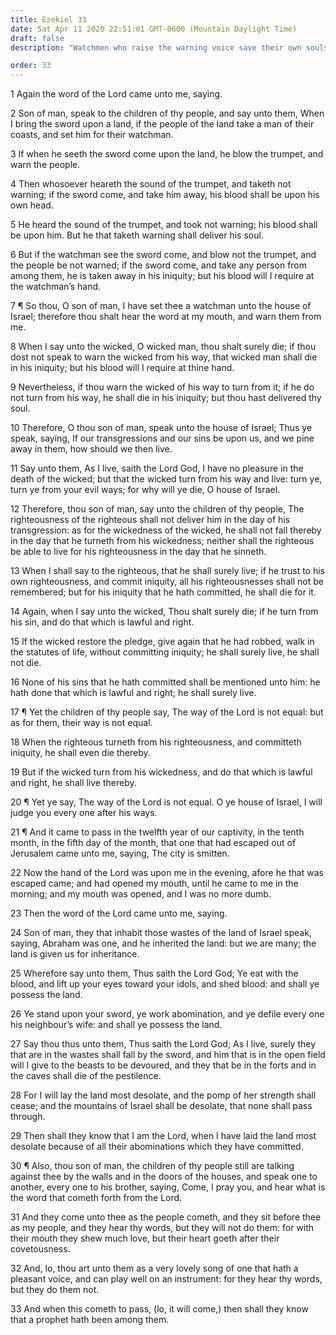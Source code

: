 ```yaml
---
title: Ezekiel 33
date: Sat Apr 11 2020 22:51:01 GMT-0600 (Mountain Daylight Time)
draft: false
description: "Watchmen who raise the warning voice save their own souls—Repentant sinners are saved—The righteous who turn to sin are damned—The people of Judah in Jerusalem are destroyed because of their sins."

order: 33
---
```

    
1 Again the word of the Lord came unto me, saying.

2 Son of man, speak to the children of thy people, and say unto them, When I bring the sword upon a land, if the people of the land take a man of their coasts, and set him for their watchman.

3 If when he seeth the sword come upon the land, he blow the trumpet, and warn the people.

4 Then whosoever heareth the sound of the trumpet, and taketh not warning; if the sword come, and take him away, his blood shall be upon his own head.

5 He heard the sound of the trumpet, and took not warning; his blood shall be upon him. But he that taketh warning shall deliver his soul.

6 But if the watchman see the sword come, and blow not the trumpet, and the people be not warned; if the sword come, and take any person from among them, he is taken away in his iniquity; but his blood will I require at the watchman’s hand.

7 ¶ So thou, O son of man, I have set thee a watchman unto the house of Israel; therefore thou shalt hear the word at my mouth, and warn them from me.

8 When I say unto the wicked, O wicked man, thou shalt surely die; if thou dost not speak to warn the wicked from his way, that wicked man shall die in his iniquity; but his blood will I require at thine hand.

9 Nevertheless, if thou warn the wicked of his way to turn from it; if he do not turn from his way, he shall die in his iniquity; but thou hast delivered thy soul.

10 Therefore, O thou son of man, speak unto the house of Israel; Thus ye speak, saying, If our transgressions and our sins be upon us, and we pine away in them, how should we then live.

11 Say unto them, As I live, saith the Lord God, I have no pleasure in the death of the wicked; but that the wicked turn from his way and live: turn ye, turn ye from your evil ways; for why will ye die, O house of Israel.

12 Therefore, thou son of man, say unto the children of thy people, The righteousness of the righteous shall not deliver him in the day of his transgression: as for the wickedness of the wicked, he shall not fall thereby in the day that he turneth from his wickedness; neither shall the righteous be able to live for his righteousness in the day that he sinneth.

13 When I shall say to the righteous, that he shall surely live; if he trust to his own righteousness, and commit iniquity, all his righteousnesses shall not be remembered; but for his iniquity that he hath committed, he shall die for it.

14 Again, when I say unto the wicked, Thou shalt surely die; if he turn from his sin, and do that which is lawful and right.

15 If the wicked restore the pledge, give again that he had robbed, walk in the statutes of life, without committing iniquity; he shall surely live, he shall not die.

16 None of his sins that he hath committed shall be mentioned unto him: he hath done that which is lawful and right; he shall surely live.

17 ¶ Yet the children of thy people say, The way of the Lord is not equal: but as for them, their way is not equal.

18 When the righteous turneth from his righteousness, and committeth iniquity, he shall even die thereby.

19 But if the wicked turn from his wickedness, and do that which is lawful and right, he shall live thereby.

20 ¶ Yet ye say, The way of the Lord is not equal. O ye house of Israel, I will judge you every one after his ways.

21 ¶ And it came to pass in the twelfth year of our captivity, in the tenth month, in the fifth day of the month, that one that had escaped out of Jerusalem came unto me, saying, The city is smitten.

22 Now the hand of the Lord was upon me in the evening, afore he that was escaped came; and had opened my mouth, until he came to me in the morning; and my mouth was opened, and I was no more dumb.

23 Then the word of the Lord came unto me, saying.

24 Son of man, they that inhabit those wastes of the land of Israel speak, saying, Abraham was one, and he inherited the land: but we are many; the land is given us for inheritance.

25 Wherefore say unto them, Thus saith the Lord God; Ye eat with the blood, and lift up your eyes toward your idols, and shed blood: and shall ye possess the land.

26 Ye stand upon your sword, ye work abomination, and ye defile every one his neighbour’s wife: and shall ye possess the land.

27 Say thou thus unto them, Thus saith the Lord God; As I live, surely they that are in the wastes shall fall by the sword, and him that is in the open field will I give to the beasts to be devoured, and they that be in the forts and in the caves shall die of the pestilence.

28 For I will lay the land most desolate, and the pomp of her strength shall cease; and the mountains of Israel shall be desolate, that none shall pass through.

29 Then shall they know that I am the Lord, when I have laid the land most desolate because of all their abominations which they have committed.

30 ¶ Also, thou son of man, the children of thy people still are talking against thee by the walls and in the doors of the houses, and speak one to another, every one to his brother, saying, Come, I pray you, and hear what is the word that cometh forth from the Lord.

31 And they come unto thee as the people cometh, and they sit before thee as my people, and they hear thy words, but they will not do them: for with their mouth they shew much love, but their heart goeth after their covetousness.

32 And, lo, thou art unto them as a very lovely song of one that hath a pleasant voice, and can play well on an instrument: for they hear thy words, but they do them not.

33 And when this cometh to pass, (lo, it will come,) then shall they know that a prophet hath been among them.
